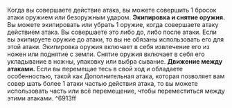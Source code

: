 Когда вы совершаете действие атака, вы можете совершить 1 бросок атаки оружием или безоружным ударом. 
**Экипировка и снятие оружия.** 
Вы можете экипировать или убрать 1 оружие, когда совершаете атаку действием атака. Вы совершаете это либо до, либо после атаки. Если вы экипируете оружие до атаки, то вы не обязаны использовать его для этой атаки. Экипировка оружия включает в себя извлечение его из ножен или поднятие с земли. Снятие оружия включает в себя его укладывание в ножны, упаковку или выбра сывание. 
**Движение между атаками.** 
Если вы перемещае тесь в свой ход и обладаете особенностью, такой как Дополнительная атака, которая позволяет вам совер шать более 1 атаки частью действия атака, то вы можете использовать часть или всё перемещение, чтобы переместиться между этими атаками. ^6913ff